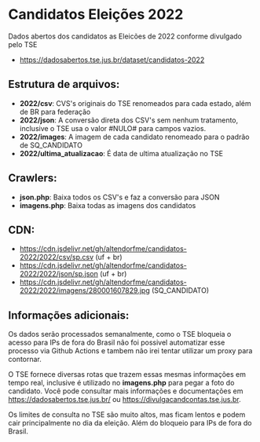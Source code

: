 # Candidatos Eleições 2022

Dados abertos dos candidatos as Eleicões de 2022 conforme divulgado pelo TSE
- https://dadosabertos.tse.jus.br/dataset/candidatos-2022

## Estrutura de arquivos:

- **2022/csv**: CVS's originais do TSE renomeados para cada estado, além de BR para federação
- **2022/json**: A conversão direta dos CSV's sem nenhum tratamento, inclusive o TSE usa o valor #NULO# para campos vazios.
- **2022/images**: A imagem de cada candidato renomeado para o padrão de SQ_CANDIDATO
- **2022/ultima_atualizacao**: É data de ultima atualização no TSE

## Crawlers:

- **json.php**: Baixa todos os CSV's e faz a conversão para JSON
- **imagens.php**: Baixa todas as imagens dos candidatos

## CDN:

- https://cdn.jsdelivr.net/gh/altendorfme/candidatos-2022/2022/csv/sp.csv (uf + br)
- https://cdn.jsdelivr.net/gh/altendorfme/candidatos-2022/2022/json/sp.json (uf + br)
- https://cdn.jsdelivr.net/gh/altendorfme/candidatos-2022/2022/imagens/280001607829.jpg (SQ_CANDIDATO)

## Informações adicionais:

Os dados serão processados semanalmente, como o TSE bloqueia o acesso para IPs de fora do Brasil não foi possivel automatizar esse processo via Github Actions e tambem não irei tentar utilizar um proxy para contornar.

O TSE fornece diversas rotas que trazem essas mesmas informações em tempo real, inclusive é utilizado no **imagens.php** para pegar a foto do candidato. Você pode consultar mais informações e documentações em https://dadosabertos.tse.jus.br/ ou https://divulgacandcontas.tse.jus.br.

Os limites de consulta no TSE são muito altos, mas ficam lentos e podem cair principalmente no dia da eleição. Além do bloqueio para IPs de fora do Brasil.
